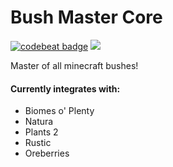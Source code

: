 # Bush Master Core
[![codebeat badge](https://codebeat.co/badges/65e599b1-2c56-4a87-80fb-52a43f195d73)](https://codebeat.co/projects/github-com-modcrafters-bush-master-core-1-12)
[![](https://img.shields.io/badge/Discord-Mod%20Crafters-blue.svg)](https://discord.gg/wmseqAS)

Master of all minecraft bushes!

#### Currently integrates with:
- Biomes o' Plenty
- Natura
- Plants 2
- Rustic
- Oreberries
